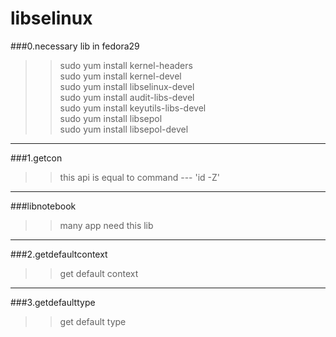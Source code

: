 # libselinux  
###0.necessary lib in fedora29   
   >>sudo yum install kernel-headers  
   >>sudo yum install kernel-devel  
   >>sudo yum install libselinux-devel  
   >>sudo yum install audit-libs-devel  
   >>sudo yum install keyutils-libs-devel  
   >>sudo yum install libsepol  
   >>sudo yum install libsepol-devel 
--- 
###1.getcon  
   >>this api is equal to command --- 'id -Z'  
---
###libnotebook
   >>many app need this lib
---
###2.getdefaultcontext
   >>get default context
---
###3.getdefaulttype
   >>get default type
